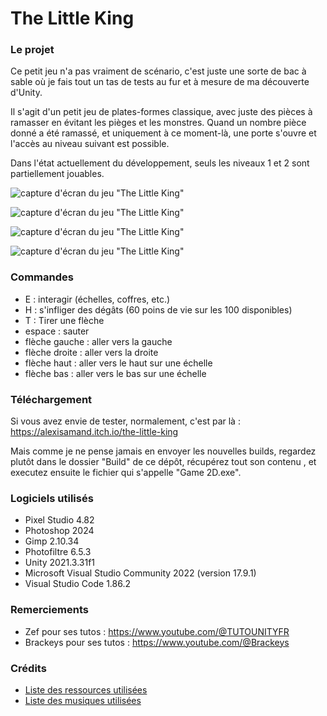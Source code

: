 # The Little King

### Le projet

Ce petit jeu n'a pas vraiment de scénario, c'est juste une sorte de bac à sable où je fais tout un tas de tests au fur et à mesure de ma découverte d'Unity. 

Il s'agit d'un petit jeu de plates-formes classique, avec juste des pièces à ramasser en évitant les pièges et les monstres. Quand un nombre pièce donné a été ramassé, et uniquement à ce moment-là, une porte s'ouvre et l'accès au niveau suivant est possible. 

Dans l'état actuellement du développement, seuls les niveaux 1 et 2 sont partiellement jouables.

![capture d'écran du jeu "The Little King"](https://boitasite.com//images/captures/capture-01.jpg)

![capture d'écran du jeu "The Little King"](https://boitasite.com//images/captures/capture-04.jpg)

![capture d'écran du jeu "The Little King"](https://boitasite.com//images/captures/capture-02.jpg)

![capture d'écran du jeu "The Little King"](https://boitasite.com//images/captures/capture-03.jpg)

### Commandes

- E : interagir (échelles, coffres, etc.)
- H : s'infliger des dégâts (60 poins de vie sur les 100 disponibles)
- T : Tirer une flèche
- espace : sauter
- flèche gauche : aller vers la gauche
- flèche droite : aller vers la droite
- flèche haut : aller vers le haut sur une échelle
- flèche bas : aller vers le bas sur une échelle

### Téléchargement

Si vous avez envie de tester, normalement, c'est par là : https://alexisamand.itch.io/the-little-king

Mais comme je ne pense jamais en envoyer les nouvelles builds, regardez plutôt dans le dossier "Build" de ce dépôt, récupérez tout son contenu , et executez ensuite le fichier qui s'appelle "Game 2D.exe".

### Logiciels utilisés

- Pixel Studio 4.82
- Photoshop 2024
- Gimp 2.10.34
- Photofiltre 6.5.3
- Unity 2021.3.31f1
- Microsoft Visual Studio Community 2022 (version 17.9.1)
- Visual Studio Code 1.86.2

### Remerciements

- Zef pour ses tutos : https://www.youtube.com/@TUTOUNITYFR
- Brackeys pour ses tutos : https://www.youtube.com/@Brackeys

### Crédits

- [Liste des ressources utilisées](https://github.com/AlexisAmand/The-Little-King/blob/master/ressources.md)
- [Liste des musiques utilisées](https://github.com/AlexisAmand/The-Little-King/blob/master/musics.md)

